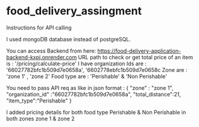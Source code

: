 # food_delivery_assingment   

Instructions for API calling

I used mongoDB database instead of postgreSQL.


You can access Backend from here: https://food-delivery-application-backend-kxpj.onrender.com
URL path to check or get total price of an item is : '/pricing/calculate-price'
I have organization Ids are : '66027782bfc1b509d7e0658a', '6602778ebfc1b509d7e0658c
Zone are : 'zone 1' , 'zone 2'
Food type are : 'Perishable' & 'Non Perishable'


You need to pass API req as like in json format : {
   "zone" : "zone 1",
   "organization_id" :"66027782bfc1b509d7e0658a",
   "total_distance":21,
   "item_type":"Perishable"
}



I added pricing details for both food type Perishable & Non Perishable in both zones  zone 1 & zone 2
